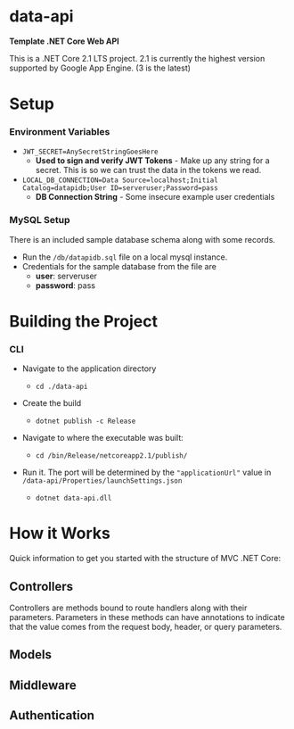 # data-api

**Template .NET Core Web API**

This is a .NET Core 2.1 LTS project. 2.1 is currently the 
highest version supported by Google App Engine. (3 is the latest)

# Setup

### Environment Variables

* `JWT_SECRET=AnySecretStringGoesHere` 
    * **Used to sign and verify JWT Tokens** - Make up any string for a secret. 
    This is so we can trust the data in the tokens we read.
* `LOCAL_DB_CONNECTION=Data Source=localhost;Initial Catalog=datapidb;User ID=serveruser;Password=pass`
    * **DB Connection String** - Some insecure example user credentials
    
### MySQL Setup 
There is an included sample database schema along with some records.
* Run the `/db/datapidb.sql` file on a local mysql instance. 
* Credentials for the sample database from the file are
    * **user**: serveruser
    * **password**: pass

# Building the Project 

### CLI

* Navigate to the application directory
    * `cd ./data-api`

* Create the build 
    * `dotnet publish -c Release`

* Navigate to where the executable was built:
    * `cd /bin/Release/netcoreapp2.1/publish/`
    
* Run it. The port will be determined by the `"applicationUrl"` value
 in `/data-api/Properties/launchSettings.json`
    * `dotnet data-api.dll`   
    
# How it Works 

Quick information to get you started with the
 structure of MVC .NET Core: 
 
## Controllers
Controllers are methods bound to route handlers along with
their parameters. Parameters in these methods can have
annotations to indicate that the value comes from 
the request body, header, or query parameters.

## Models 
## Middleware
## Authentication
